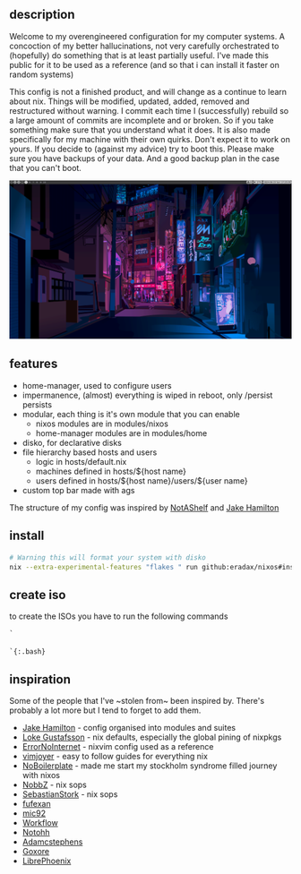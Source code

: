 ## description
Welcome to my overengineered configuration for my computer systems. A concoction of my better hallucinations, not very carefully orchestrated to (hopefully) do something that is at least partially useful. I've made this public for it to be used as a reference (and so that i can install it faster on random systems)


This config is not a finished product, and will change as a continue to learn about nix. Things will be modified, updated, added, removed and restructured without warning. I commit each time I (successfully) rebuild so a large amount of commits are incomplete and or broken. So if you take something make sure that you understand what it does. It is also made specifically for my machine with their own quirks. Don't expect it to work on yours. If you decide to (against my advice) try to boot this. Please make sure you have backups of your data. And a good backup plan in the case that you can't boot. 

![my desktop](https://github.com/Eradax/NixOs/blob/main/misc/images/desktop.png?raw=true)


## features
- home-manager, used to configure users 
- impermanence, (almost) everything is wiped in reboot, only /persist persists
- modular, each thing is it's own module that you can enable
  - nixos modules are in modules/nixos
  - home-manager modules are in modules/home
- disko, for declarative disks
- file hierarchy based hosts and users
  - logic in hosts/default.nix
  - machines defined in hosts/${host name}
  - users defined in hosts/\${host name}/users/\${user name}
- custom top bar made with ags

The structure of my config was inspired by [NotAShelf](https://notashelf.dev/) and [Jake Hamilton](https://jakehamilton.dev/)

## install
```bash 
# Warning this will format your system with disko 
nix --extra-experimental-features "flakes " run github:eradax/nixos#install 
```


## create iso
to create the ISOs you have to run the following commands
    
    `
    
    `{:.bash}


## inspiration
Some of the people that I've ~stolen from~ been inspired by. There's probably a lot more but I tend to forget to add them. 

- [Jake Hamilton](https://github.com/jakehamilton/config) - config organised into modules and suites 
- [Loke Gustafsson](https://github.com/lokegustafsson/nixos-getting-started) - nix defaults, especially the global pining of nixpkgs
- [ErrorNoInternet](https://github.com/ErrorNoInternet/configuration.nix) - nixvim config used as a reference
- [vimjoyer](https://www.youtube.com/@vimjoyer) - easy to follow guides for everything nix
- [NoBoilerplate](https://www.youtube.com/@NoBoilerplate) - made me start my stockholm syndrome filled journey with nixos
- [NobbZ](https://github.com/NobbZ/nixos-config/) - nix sops
- [SebastianStork](https://github.com/SebastianStork/nixos-config) - nix sops
- [fufexan](https://github.com/fufexan/dotfiles)
- [mic92](https://github.com/Mic92/dotfiles)
- [Workflow](https://github.com/workflow/dotfiles)
- [Notohh](https://github.com/notohh/snowflake)
- [Adamcstephens](https://codeberg.org/adamcstephens/dotfiles)
- [Goxore](https://github.com/Goxore/nixconf)
- [LibrePhoenix](https://github.com/librephoenix/nixos-config)


